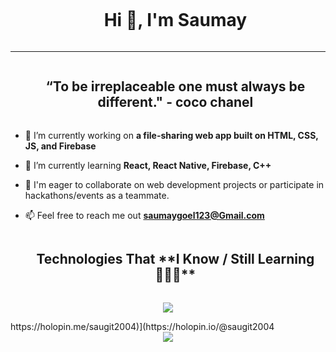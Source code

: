 <div id="user-content-toc">
  <ul align="center">
    <summary><h1 style="display: inline-block">Hi 👋, I'm Saumay</h1></summary>
  </ul>
</div>

<hr>

<div id="user-content-toc" align="center">
  <ul>
    <summary>
      <h2 style="display: inline-block">“To be irreplaceable one must always be different." - coco chanel</h2>
    </summary>
  </ul>
</div>

- 🔭 I’m currently working on **a file-sharing web app built on HTML, CSS, JS, and Firebase**

- 🌱 I’m currently learning **React, React Native, Firebase, C++**
  
- 🤝 I'm eager to collaborate on web development projects or participate in hackathons/events as a teammate.

- 📫 Feel free to reach me out **saumaygoel123@Gmail.com**

<div id="user-content-toc">
  <ul align="center">
    <summary><h2 style="display: inline-block">Technologies That **I Know / Still Learning👨🏻‍💻**</h2></summary>
  </ul>
</div>
<!--tech stack icons-->

<p align="center">
  <a href="https://skillicons.dev">
    <img src="https://skillicons.dev/icons?i=html,css,figma,react,js,firebase,github,git,python,cpp&perline=14" />
  </a>
</p>

<div>
    https://holopin.me/saugit2004)](https://holopin.io/@saugit2004
</div>

<div align="center">
  <a href="https://visitcount.itsvg.in">
    <img src="https://visitcount.itsvg.in/api?id=SaumayGoel&label=Profile%20Views&color=9&pretty=true" />
  </a>
</div>
